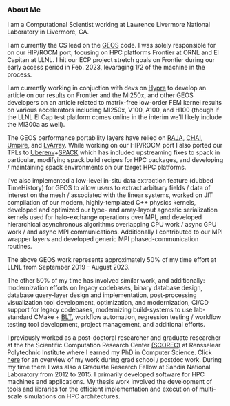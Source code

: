 ### About Me 

I am a Computational Scientist working at Lawrence Livermore National Laboratory in Livermore, CA. 

I am currently the CS lead on the [GEOS](https://github.com/GEOS-DEV/) code. I was solely responsible for on our HIP/ROCM port, focusing on HPC platforms Frontier at ORNL and El Capitan at LLNL. I hit our ECP project stretch goals on Frontier during our early access period in Feb. 2023, levaraging 1/2 of the machine in the process. 

I am currently working in conjuction with devs on [Hypre](https://github.com/hypre-space/hypre) to develop an article on our results on Frontier and the MI250x, and other GEOS developers on an article related to matrix-free low-order FEM kernel results on various accelerators including MI250x, V100, A100, and H100 (though if the LLNL El Cap test platform comes online in the interim we'll likely include the MI300a as well).

The GEOS performance portability layers have relied on [RAJA](https://github.com/LLNL/RAJA), [CHAI](https://github.com/LLNL/CHAI), [Umpire](https://github.com/LLNL/Umpire), and [LvArray](https://github.com/GEOS-DEV/LvArray/). While working on our HIP/ROCM port I also ported our TPLs to [Uberenv](https://github.com/LLNL/uberenv)+[SPACK](https://github.com/spack/spack) which has included upstreaming fixes to spack in particular, modifying spack build recipes for HPC packages, and developing / maintaining spack environments on our target HPC platforms.

I've also implemented a low-level in-situ data extraction feature (dubbed TimeHistory) for GEOS to allow users to extract arbitrary fields / data of interest on the mesh / associated with the linear systems, worked on JIT compilation of our modern, highly-templated C++ physics kernels, developed and optimized our type- and array-layout agnostic serialization kernels used for halo-exchange operations over MPI, and developed hierarchical asynchronous algorithms overlapping CPU work / async GPU work / and async MPI communications. Additionally I contributed to our MPI wrapper layers and developed generic MPI phased-communication routines.

The above GEOS work represents approximately 50% of my time effort at LLNL from September 2019 - August 2023.

The other 50% of my time has involved similar work, and additionally: modernization efforts on legacy codebases, binary database design, database query-layer design and implementation, post-processing visualization tool development, optimization, and modernization, CI/CD support for legacy codebases, modernizing build-systems to use lab-standard CMake + [BLT](https://github.com/LLNL/blt), workflow automation, regression testing / workflow testing tool development, project management, and additional efforts.

I previously worked as a post-doctoral researcher and graduate researcher at the the Scientific Computation Research Center [(SCOREC)](https://www.scorec.rpi.edu/) at Rensselear Polytechnic Institute where I earned my PhD in Computer Science. Click [here](grad.md) for an overview of my work during grad school / postdoc work. During my time there I was also a Graduate Research Fellow at Sandia National Laboratory from 2012 to 2015. I primarily developed software for HPC machines and applications. My thesis work involved the development of tools and libraries for the efficient implementation and execution of multi-scale simulations on HPC architectures.